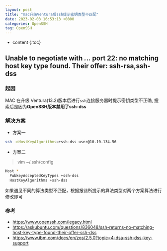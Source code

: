 ```yaml
---
layout: post
title: "mac升级Ventura后ssh提示密钥类型不匹配"
date: 2023-02-03 16:53:13 +0800
categories: OpenSSH
tag: OpenSSH
---
```


* content
{:toc}

## Unable to negotiate with *.*.*.* port 22: no matching host key type found. Their offer: ssh-rsa,ssh-dss

### 起因

MAC 在升级 Ventura(13.2)版本后进行`ssh`连接服务器时提示密钥类型不正确, 搜索后是因为**OpenSSH版本禁用了ssh-dss**

### 解决方案

* 方案一

```sh
ssh -oHostKeyAlgorithms=+ssh-dss user@10.10.134.56
```

* 方案二

> vim ~/.ssh/config

```sh
Host *
  PubkeyAcceptedKeyTypes +ssh-dss
  HostKeyAlgorithms +ssh-dss
```

如果遇见不同的算法类型不匹配，根据报错所提示的算法类型对两个方案算法进行修改即可

### 参考

* https://www.openssh.com/legacy.html
* https://askubuntu.com/questions/836048/ssh-returns-no-matching-host-key-type-found-their-offer-ssh-dss
* https://www.ibm.com/docs/en/zos/2.5.0?topic=4-dsa-ssh-dss-key-support
